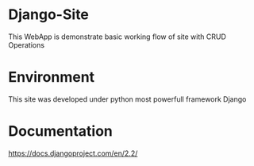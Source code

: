 # Django-Site
  This WebApp is demonstrate basic working flow of site with CRUD Operations

# Environment
  This site was developed under python most powerfull framework Django

# Documentation
  https://docs.djangoproject.com/en/2.2/
